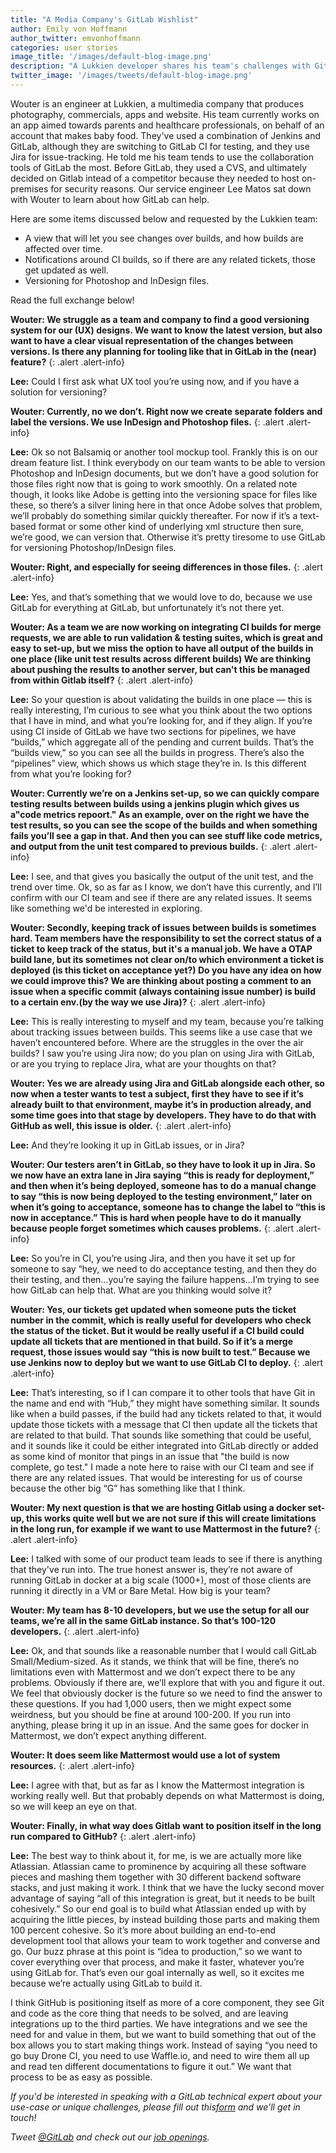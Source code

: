 ```yaml
---
title: "A Media Company's GitLab Wishlist"
author: Emily von Hoffmann
author_twitter: emvonhoffmann
categories: user stories
image_title: '/images/default-blog-image.png'
description: "A Lukkien developer shares his team's challenges with Git and GitLab for their UX designs, and requests a few tweaks they'd find useful."
twitter_image: '/images/tweets/default-blog-image.png'
---
```

Wouter is an engineer at Lukkien, a multimedia company that produces photography, commercials, apps and website. His team currently works on an app aimed towards parents and healthcare professionals, on behalf of an account that makes baby food. They've used a combination of Jenkins and GitLab, although they are switching to GitLab CI for testing, and they use Jira for issue-tracking. He told me his team tends to use the collaboration tools of GitLab the most. Before GitLab, they used a CVS, and ultimately decided on Gitlab intead of a competitor because they needed to host on-premises for security reasons. Our service engineer Lee Matos sat down with Wouter to learn about how GitLab can help.

Here are some items discussed below and requested by the Lukkien team:

* A view that will let you see changes over builds, and how builds are affected over time.  
* Notifications around CI builds, so if there are any related tickets, those get updated as well. 
* Versioning for Photoshop and InDesign files.

Read the full exchange below!

<!--more-->

**Wouter: We struggle as a team and company to find a good versioning system for our (UX) designs. We want to know the latest version, but also want to have a clear visual representation of the changes between versions. Is there any planning for tooling like that in GitLab in the (near) feature?**
{: .alert .alert-info}

**Lee:** Could I first ask what UX tool you’re using now, and if you have a solution for versioning?

**Wouter: Currently, no we don’t. Right now we create separate folders and label the versions. We use InDesign and Photoshop files.**
{: .alert .alert-info}

**Lee:** Ok so not Balsamiq or another tool mockup tool. Frankly this is on our dream feature list. I think everybody on our team wants to be able to version Photoshop and InDesign documents, but we don’t have a good solution for those files right now that is going to work smoothly.  On a related note though, it looks like Adobe is getting into the versioning space for files like these, so there’s a silver lining here in that once Adobe solves that problem, we’ll probably do something similar quickly thereafter. For now if it’s a text-based format or some other kind of underlying xml structure then sure, we’re good, we can version that. Otherwise it’s pretty tiresome to use GitLab for versioning Photoshop/InDesign files. 

**Wouter: Right, and especially for seeing differences in those files.**
{: .alert .alert-info}

**Lee:** Yes, and that’s something that we would love to do, because we use GitLab for everything at GitLab, but unfortunately it’s not there yet. 

**Wouter: As a team we are now working on integrating CI builds for merge requests, we are able to run validation & testing suites, which is great and easy to set-up, but we miss the option to have all output of the builds in one place (like unit test results across different builds) We are thinking about pushing the results to another server, but can't this be managed from within Gitlab itself?**
{: .alert .alert-info}

**Lee:** So your question is about validating the builds in one place — this is really interesting, I’m curious to see what you think about the two options that I have in mind, and what you’re looking for, and if they align. 
If you’re using CI inside of GitLab we have two sections for pipelines, we have “builds,” which aggregate all of the pending and current builds. That’s the “builds view,” so you can see all the builds in progress. There’s also the “pipelines” view, which shows us which stage they’re in. Is this different from what you’re looking for? 

**Wouter: Currently we’re on a Jenkins set-up, so we can quickly compare testing results between builds using a jenkins plugin which gives us a"code metrics repoort." As an example, over on the right we have the test results, so you can see the scope of the builds and when something fails you’ll see a gap in that. And then you can see stuff like code metrics, and output from the unit test compared to previous builds.**
{: .alert .alert-info}

**Lee:**  I see, and that gives you basically the output of the unit test, and the trend over time. Ok, so as far as I know, we don’t have this currently, and I’ll confirm with our CI team and see if there are any related issues. It seems like something we'd be interested in exploring.

**Wouter: Secondly, keeping track of issues between builds is sometimes hard. Team members have the responsibility to set the correct status of a ticket to keep track of the status, but it's a manual job. We have a OTAP build lane, but its sometimes not clear on/to which environment a ticket is deployed (is this ticket on acceptance yet?) Do you have any idea on how we could improve this? We are thinking about posting a comment to an issue when a specific commit (always containing issue number) is build to a certain env.(by the way we use Jira)?**
{: .alert .alert-info}

**Lee:** This is really interesting to myself and my team, because you’re talking about tracking issues between builds. This seems like a use case that we haven’t encountered before. Where are the struggles in the over the air builds? I saw you’re using Jira now; do you plan on using Jira with GitLab, or are you trying to replace Jira, what are your thoughts on that? 

**Wouter: Yes we are already using Jira and GitLab alongside each other, so now when a tester wants to test a subject, first they have to see if it’s already built to that environment, maybe it’s in production already, and some time goes into that stage by developers. They have to do that with GitHub as well, this issue is older.**
{: .alert .alert-info}

**Lee:** And they’re looking it up in GitLab issues, or in Jira? 

**Wouter: Our testers aren’t in GitLab, so they have to look it up in Jira. So we now have an extra lane in Jira saying “this is ready for deployment,” and then when it’s being deployed, someone has to do a manual change to say “this is now being deployed to the testing environment,” later on when it’s going to acceptance, someone has to change the label to “this is now in acceptance.” This is hard when people have to do it manually because people forget sometimes which causes problems.**
{: .alert .alert-info}

**Lee:** So you’re in CI, you’re using Jira, and then you have it set up for someone to say “hey, we need to do acceptance testing, and then they do their testing, and then…you’re saying the failure happens…I’m trying to see how GitLab can help that. What are you thinking would solve it? 

**Wouter: Yes, our tickets get updated when someone puts the ticket number in the commit, which is really useful for developers who check the status of the ticket. But it would be really useful if a CI build could update all tickets that are mentioned in that build. So if it’s a merge request, those issues would say “this is now built to test.” Because we use Jenkins now to deploy but we want to use GitLab CI to deploy.**
{: .alert .alert-info}

**Lee:** That’s interesting, so if I can compare it to other tools that have Git in the name and end with “Hub,” they might have something similar. It sounds like when a build passes, if the build had any tickets related to that, it would update those tickets with a message that CI then update all the tickets that are related to that build. That sounds like something that could be useful, and it sounds like it could be either integrated into GitLab directly or added as some kind of monitor that pings in an issue that "the build is now complete, go test." I made a note here to raise with our CI team and see if there are any related issues. That would be interesting for us of course because the other big “G” has something like that I think.  

**Wouter: My next question is that we are hosting Gitlab using a docker set-up, this works quite well but we are not sure if this will create limitations in the long run, for example if we want to use Mattermost in the future?**
{: .alert .alert-info}

**Lee:** I talked with some of our product team leads to see if there is anything that they've run into. The true honest answer is, they’re not aware of running GitLab in docker at a big scale (1000+), most of those clients are running it directly in a VM or Bare Metal. How big is your team?

**Wouter: My team has 8-10 developers, but we use the setup for all our teams, we’re all in the same GitLab instance. So that’s 100-120 developers.**
{: .alert .alert-info}

**Lee:** Ok, and that sounds like a reasonable number that I would call GitLab Small/Medium-sized. As it stands, we think that will be fine, there’s no limitations even with Mattermost and we don’t expect there to be any problems. Obviously if there are, we’ll explore that with you and figure it out. We feel that obviously docker is the future so we need to  find the answer to these questions. If you had 1,000 users, then we might expect some weirdness, but you should be fine at around 100-200. If you run into anything, please bring it up in an issue. And the same goes for docker in Mattermost, we don’t expect anything different. 

**Wouter: It does seem like Mattermost would use a lot of system resources.**
{: .alert .alert-info}

**Lee:** I agree with that, but as far as I know the Mattermost integration is working really well. But that probably depends on what Mattermost is doing, so we will keep an eye on that. 

**Wouter: Finally, in what way does Gitlab want to position itself in the long run compared to GitHub?**
{: .alert .alert-info}

**Lee:** The best way to think about it, for me, is we are actually more like Atlassian. Atlassian came to prominence by acquiring all these software pieces and mashing them together with 30 different backend software stacks, and just making it work. I think that we have the lucky second mover advantage of saying “all of this integration is great, but it needs to be built cohesively.” So our end goal is to build what Atlassian ended up with by acquiring the little pieces, by instead building those parts and making them 100 percent cohesive. So it’s more about building an end-to-end development tool that allows your team to work together and converse and go. Our buzz phrase at this point is “idea to production,” so we want to cover everything over that process, and make it faster, whatever you’re using GitLab for. That’s even our goal internally as well, so it excites me because we’re actually using GitLab to build it. 

I think GitHub is positioning itself as more of a core component, they see Git and code as the core thing that needs to be solved, and are leaving integrations up to the third parties. We have integrations and we see the need for and value in them, but we want to build something that out of the box allows you to start making things work. Instead of saying “you need to go buy Drone CI, you need to use Waffle.io, and need to wire them all up and read ten different documentations to figure it out.” We want that process to be as easy as possible. 


_If you'd be interested in speaking with a GitLab technical expert about your use-case or unique challenges, please fill out this[form]( https://docs.google.com/a/gitlab.com/forms/d/1K8ZTS1QvSSPos6mVh1ol8ZyagInYctX3fb9eglzeK70/edit)  and we’ll get in touch!_

_Tweet [@GitLab](https://twitter.com/gitlab) and check out our [job openings](https://about.gitlab.com/jobs/)._
